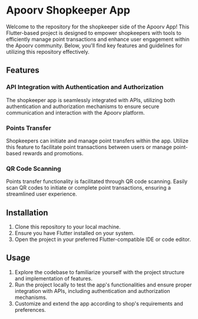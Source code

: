 # Apoorv Shopkeeper App

Welcome to the repository for the shopkeeper side of the Apoorv App! This Flutter-based project is designed to empower shopkeepers with tools to efficiently manage point transactions and enhance user engagement within the Apoorv community. Below, you'll find key features and guidelines for utilizing this repository effectively.

## Features

### API Integration with Authentication and Authorization
The shopkeeper app is seamlessly integrated with APIs, utilizing both authentication and authorization mechanisms to ensure secure communication and interaction with the Apoorv platform.

### Points Transfer
Shopkeepers can initiate and manage point transfers within the app. Utilize this feature to facilitate point transactions between users or manage point-based rewards and promotions.

### QR Code Scanning
Points transfer functionality is facilitated through QR code scanning. Easily scan QR codes to initiate or complete point transactions, ensuring a streamlined user experience.

## Installation
1. Clone this repository to your local machine.
2. Ensure you have Flutter installed on your system.
3. Open the project in your preferred Flutter-compatible IDE or code editor.

## Usage
1. Explore the codebase to familiarize yourself with the project structure and implementation of features.
2. Run the project locally to test the app's functionalities and ensure proper integration with APIs, including authentication and authorization mechanisms.
3. Customize and extend the app according to shop's requirements and preferences.
